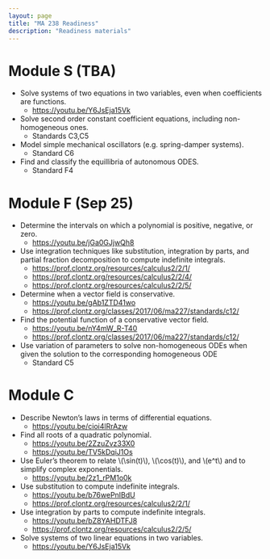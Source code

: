 ```yaml
---
layout: page
title: "MA 238 Readiness"
description: "Readiness materials"
---
```


# Module S (TBA)

- Solve systems of two equations in two variables, even when coefficients are functions.
  - <https://youtu.be/Y6JsEja15Vk> 
- Solve second order constant coefficient equations, including non-homogeneous ones.
  - Standards C3,C5
- Model simple mechanical oscillators (e.g. spring-damper systems).
  - Standard C6
- Find and classify the equillibria of autonomous ODES.
  - Standard F4


# Module F (Sep 25) 

- Determine the intervals on which a polynomial is positive, negative, or zero.
  - <https://youtu.be/jGa0GJjwQh8>
- Use integration techniques like substitution, integration by parts, and partial
fraction decomposition to compute indefinite integrals.
  - <https://prof.clontz.org/resources/calculus2/2/1/>
  - <https://prof.clontz.org/resources/calculus2/2/4/>
  - <https://prof.clontz.org/resources/calculus2/2/5/>
- Determine when a vector field is conservative.
  - <https://youtu.be/gAb1ZTD41wo>
  - <https://prof.clontz.org/classes/2017/06/ma227/standards/c12/>
- Find the potential function of a conservative vector field.
  - <https://youtu.be/nY4mW_R-T40>
  - <https://prof.clontz.org/classes/2017/06/ma227/standards/c12/>
- Use variation of parameters to solve non-homogeneous ODEs when given the
  solution to the corresponding homogeneous ODE 
  - Standard C5


# Module C

- Describe Newton’s laws in terms of differential equations. 
  - <https://youtu.be/cioi4lRrAzw>
- Find all roots of a quadratic polynomial. 
  - <https://youtu.be/2ZzuZvz33X0> 
  - <https://youtu.be/TV5kDqiJ1Os>
- Use Euler’s theorem to relate \\(\sin(t)\\), \\(\cos(t)\\), and \\(e^t\\)  and to simplify complex exponentials.
  - <https://youtu.be/2z1_rPM1o0k>
- Use substitution to compute indefinite integrals.
  - <https://youtu.be/b76wePnIBdU>
  - <https://prof.clontz.org/resources/calculus2/2/1/>
- Use integration by parts to compute indefinite integrals. 
  - <https://youtu.be/bZ8YAHDTFJ8>
  - <https://prof.clontz.org/resources/calculus2/2/5/>
- Solve systems of two linear equations in two variables.  
  - <https://youtu.be/Y6JsEja15Vk>
